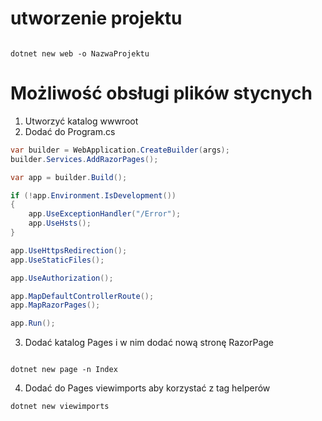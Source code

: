 # utworzenie projektu 
```console

dotnet new web -o NazwaProjektu
```
# Możliwość obsługi plików stycnych
1. Utworzyć katalog wwwroot
2. Dodać do Program.cs
```csharp
var builder = WebApplication.CreateBuilder(args);
builder.Services.AddRazorPages();

var app = builder.Build();

if (!app.Environment.IsDevelopment())
{
    app.UseExceptionHandler("/Error");
    app.UseHsts();
}

app.UseHttpsRedirection();
app.UseStaticFiles();

app.UseAuthorization();

app.MapDefaultControllerRoute();
app.MapRazorPages();

app.Run();

```

3. Dodać katalog Pages i w nim dodać nową stronę RazorPage
```console

dotnet new page -n Index
```
4. Dodać do Pages viewimports  aby korzystać z tag helperów
```console
dotnet new viewimports
```